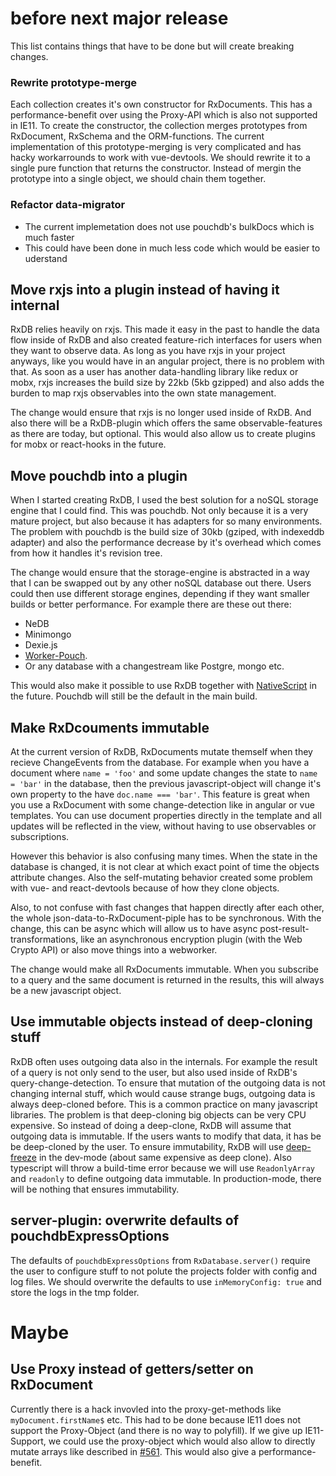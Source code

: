 # before next major release

This list contains things that have to be done but will create breaking changes.


### Rewrite prototype-merge

Each collection creates it's own constructor for RxDocuments.
This has a performance-benefit over using the Proxy-API which is also not supported in IE11.
To create the constructor, the collection merges prototypes from RxDocument, RxSchema and the ORM-functions.
The current implementation of this prototype-merging is very complicated and has hacky workarrounds to work with vue-devtools.
We should rewrite it to a single pure function that returns the constructor.
Instead of mergin the prototype into a single object, we should chain them together.

### Refactor data-migrator

 - The current implemetation does not use pouchdb's bulkDocs which is much faster
 - This could have been done in much less code which would be easier to uderstand



## Move rxjs into a plugin instead of having it internal
RxDB relies heavily on rxjs. This made it easy in the past to handle the data flow inside of RxDB and also created feature-rich interfaces for users when they want to observe data.
As long as you have rxjs in your project anyways, like you would have in an angular project, there is no problem with that.
As soon as a user has another data-handling library like redux or mobx, rxjs increases the build size by 22kb (5kb gzipped) and also adds the burden to map rxjs observables into the own state management.

The change would ensure that rxjs is no longer used inside of RxDB. And also there will be a RxDB-plugin which offers the same observable-features as there are today, but optional.
This would also allow us to create plugins for mobx or react-hooks in the future.

## Move pouchdb into a plugin
When I started creating RxDB, I used the best solution for a noSQL storage engine that I could find.
This was pouchdb. Not only because it is a very mature project, but also because it has adapters for so many environments.
The problem with pouchdb is the build size of 30kb (gziped, with indexeddb adapter) and also the performance decrease by it's overhead which comes from how it handles it's revision tree.

The change would ensure that the storage-engine is abstracted in a way that I can be swapped out by any other noSQL database out there. Users could then use different storage engines, depending if they want smaller builds or better performance. For example there are these out there:
- NeDB
- Minimongo
- Dexie.js
- [Worker-Pouch](https://github.com/pouchdb-community/worker-pouch). 
- Or any database with a changestream like Postgre, mongo etc.

This would also make it possible to use RxDB together with [NativeScript](https://www.nativescript.org/) in the future. 
Pouchdb will still be the default in the main build.


## Make RxDcouments immutable
At the current version of RxDB, RxDocuments mutate themself when they recieve ChangeEvents from the database.
For example when you have a document where `name = 'foo'` and some update changes the state to `name = 'bar'` in the database, then the previous javascript-object will change it's own property to the have `doc.name === 'bar'`.
This feature is great when you use a RxDocument with some change-detection like in angular or vue templates. You can use document properties directly in the template and all updates will be reflected in the view, without having to use observables or subscriptions.

However this behavior is also confusing many times. When the state in the database is changed, it is not clear at which exact point of time the objects attribute changes. Also the self-mutating behavior created some problem with vue- and react-devtools because of how they clone objects.

Also, to not confuse with fast changes that happen directly after each other, the whole json-data-to-RxDocument-piple has to be synchronous. With the change, this can be async which will allow us to have async post-result-transformations, like an asynchronous encryption plugin (with the Web Crypto API) or also move things into a webworker.

The change would make all RxDocuments immutable. When you subscribe to a query and the same document is returned in the results, this will always be a new javascript object.

## Use immutable objects instead of deep-cloning stuff
RxDB often uses outgoing data also in the internals. For example the result of a query is not only send to the user, but also used inside of RxDB's query-change-detection. To ensure that mutation of the outgoing data is not changing internal stuff, which would cause strange bugs, outgoing data is always deep-cloned before. This is a common practice on many javascript libraries.
The problem is that deep-cloning big objects can be very CPU expensive.
So instead of doing a deep-clone, RxDB will assume that outgoing data is immutable.
If the users wants to modify that data, it has be be deep-cloned by the user.
To ensure immutability, RxDB will use [deep-freeze](https://developer.mozilla.org/de/docs/Web/JavaScript/Reference/Global_Objects/Object/freeze) in the dev-mode (about same expensive as deep clone). Also typescript will throw a build-time error because we will use `ReadonlyArray` and `readonly` to define outgoing data immutable.
In production-mode, there will be nothing that ensures immutability.

## server-plugin: overwrite defaults of pouchdbExpressOptions
The defaults of `pouchdbExpressOptions` from `RxDatabase.server()` require the user to configure stuff to not polute the projects folder with config and log files. We should overwrite the defaults to use `inMemoryConfig: true` and store the logs in the tmp folder.

# Maybe

## Use Proxy instead of getters/setter on RxDocument
Currently there is a hack invovled into the proxy-get-methods like `myDocument.firstName$` etc.
This had to be done because IE11 does not support the Proxy-Object (and there is no way to polyfill).
If we give up IE11-Support, we could use the proxy-object which would also allow to directly mutate arrays like described in [#561](https://github.com/pubkey/rxdb/issues/561). This would also give a performance-benefit.
